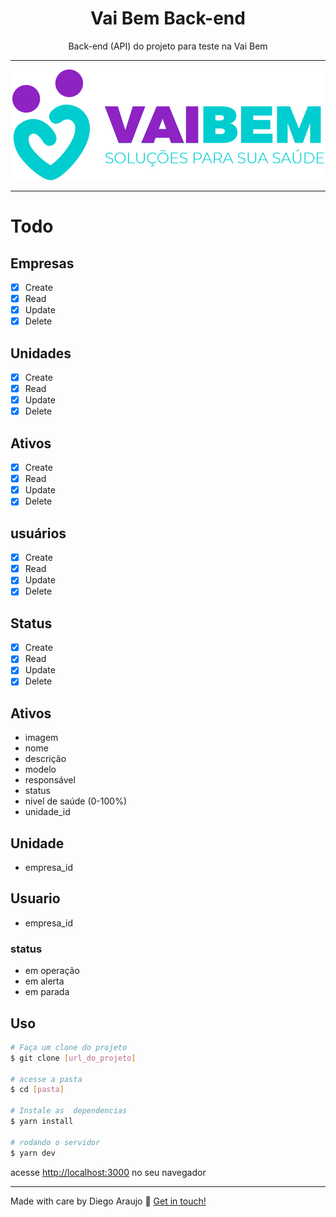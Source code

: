 <h1 align="center">
Vai Bem Back-end
</h1>

<p align="center">Back-end (API) do projeto para teste na Vai Bem</p>

<hr>
<center>

  ![PNG](./.github/logo.png)
</center>
<hr>


# Todo

## Empresas
  - [x] Create
  - [x] Read
  - [x] Update
  - [x] Delete

## Unidades
  - [x] Create
  - [x] Read
  - [x] Update
  - [x] Delete

## Ativos
  - [x] Create
  - [x] Read
  - [x] Update
  - [x] Delete

## usuários
  - [x] Create
  - [x] Read
  - [x] Update
  - [x] Delete

## Status
  - [x] Create
  - [x] Read
  - [x] Update
  - [x] Delete

## Ativos
- imagem
- nome
- descrição
- modelo
- responsável
- status
- nivel de saúde (0-100%)
- unidade_id

## Unidade
- empresa_id

## Usuario
- empresa_id

### status
- em operação
- em alerta
- em parada


## Uso

```bash
# Faça um clone do projeto
$ git clone [url_do_projeto]

# acesse a pasta
$ cd [pasta]

# Instale as  dependencias
$ yarn install

# rodando o servidor
$ yarn dev
```

acesse [http://localhost:3000](http://localhost:3000) no seu navegador

---

Made with care by Diego Araujo :wave: [Get in touch!](https://www.linkedin.com/in/diegooliveiradearaujo)

<!-- heroku project name: vaibem-backend-diegoaraujo -->